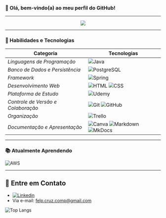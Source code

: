 ### 👋 Olá, bem-vindo(a) ao meu perfil do GitHub!

----

<div align="center">
  <img src="https://readme-typing-svg.herokuapp.com/?lines=Java+Development☕;Spring+Framework🍃;Always+Learning📚&center=true&width=380&height=45">
</div>

----

### 🌟 Habilidades e Tecnologias

| Categoria                        | Tecnologias                                                                                                                                                                                |
|-----------------------------------|---------------------------------------------------------------------------------------------------------------------------------------------------------------------------------------------|
| *Linguagens de Programação*     | ![Java](https://img.shields.io/badge/java-%23ED8B00.svg?style=for-the-badge&logo=openjdk&logoColor=white) |
| *Banco de Dados e Persistência* | ![PostgreSQL](https://img.shields.io/badge/postgres-%23316192.svg?style=for-the-badge&logo=postgresql&logoColor=white)  |
| *Framework*                     | ![Spring](https://img.shields.io/badge/spring-%236DB33F.svg?style=for-the-badge&logo=spring&logoColor=white) |
| *Desenvolvimento Web*           | ![HTML](https://img.shields.io/badge/-HTML-E34F26?logo=html5&logoColor=white&style=for-the-badge)  ![CSS](https://img.shields.io/badge/-CSS-1572B6?logo=css3&logoColor=white&style=for-the-badge) | 
|*Plataforma de Estudo*|![Udemy](https://img.shields.io/badge/Udemy-A435F0?style=for-the-badge&logo=Udemy&logoColor=white)|
| *Controle de Versão e Colaboração* | ![Git](https://img.shields.io/badge/-Git-F05032?logo=git&logoColor=white&style=for-the-badge)  ![GitHub](https://img.shields.io/badge/-GitHub-181717?logo=github&logoColor=white&style=for-the-badge)  |
|*Organização*|![Trello](https://img.shields.io/badge/Trello-%23026AA7.svg?style=for-the-badge&logo=Trello&logoColor=white)|
| *Documentação e Apresentação*   | ![Canva](https://img.shields.io/badge/Canva-%2300C4CC.svg?style=for-the-badge&logo=Canva&logoColor=white)  ![Markdown](https://img.shields.io/badge/Markdown-%23000000.svg?style=for-the-badge&logo=markdown&logoColor=white)  ![MkDocs](https://img.shields.io/badge/MkDocs-000000.svg?style=for-the-badge&logo=mkdocs&logoColor=white)  |
----
### 📚 Atualmente Aprendendo

![AWS](https://img.shields.io/badge/AWS-%23FF9900.svg?style=for-the-badge&logo=amazon-aws&logoColor=white)

---- 
## 🦉 Entre em Contato
- [![Linkedin](https://img.shields.io/badge/LinkedIn-0077B5?style=for-the-badge&logo=linkedin&logoColor=white)](www.linkedin.com/in/felipe-claudino-cruz-26695a2b1)
- Via e-mail: felp.cruz.comp@gmail.com

![Top Langs](https://github-readme-stats.vercel.app/api/top-langs/?username=felipe-ccruz&hide_progress=true)
